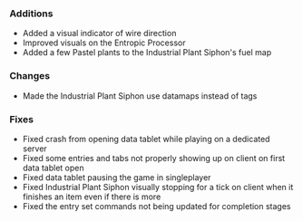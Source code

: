 ### Additions
- Added a visual indicator of wire direction
- Improved visuals on the Entropic Processor
- Added a few Pastel plants to the Industrial Plant Siphon's fuel map

### Changes
- Made the Industrial Plant Siphon use datamaps instead of tags

### Fixes
- Fixed crash from opening data tablet while playing on a dedicated server
- Fixed some entries and tabs not properly showing up on client on first data tablet open
- Fixed data tablet pausing the game in singleplayer
- Fixed Industrial Plant Siphon visually stopping for a tick on client when it finishes an item even if there is more
- Fixed the entry set commands not being updated for completion stages